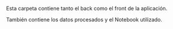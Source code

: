 Esta carpeta contiene tanto el back como el front de la aplicación.

También contiene los datos procesados y el Notebook utilizado.